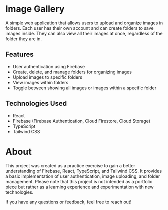 # Image Gallery

A simple web application that allows users to upload and organize images in folders. Each user has their own account and can create folders to save images inside. They can also view all their images at once, regardless of the folder they are in.

## Features

- User authentication using Firebase
- Create, delete, and manage folders for organizing images
- Upload images to specific folders
- View images within folders
- Toggle between showing all images or images within a specific folder

## Technologies Used

- React
- Firebase (Firebase Authentication, Cloud Firestore, Cloud Storage)
- TypeScript
- Tailwind CSS




# About
This project was created as a practice exercise to gain a better understanding of Firebase, React, TypeScript, and Tailwind CSS. It provides a basic implementation of user authentication, image uploading, and folder management. Please note that this project is not intended as a portfolio piece but rather as a learning experience and experimentation with new technologies.

If you have any questions or feedback, feel free to reach out!
